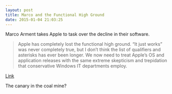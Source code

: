 ```yaml
---
layout: post
title: Marco and the Functional High Ground
date: 2015-01-04 21:03:25
---
```


Marco Arment takes Apple to task over the decline in their software.

> Apple has completely lost the functional high ground. “It just works” was never completely true, but I don’t think the list of qualifiers and asterisks has ever been longer. We now need to treat Apple’s OS and application releases with the same extreme skepticism and trepidation that conservative Windows IT departments employ.

[Link](http://www.marco.org/2015/01/04/apple-lost-functional-high-ground)

The canary in the coal mine?
